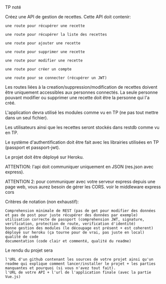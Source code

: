TP noté

Créez une API de gestion de recettes. Cette API doit contenir:

    une route pour récupérer une recette

    une route pour récupérer la liste des recettes

    une route pour ajouter une recette

    une route pour supprimer une recette

    une route pour modifier une recette

    une route pour créer un compte

    une route pour se connecter (récupérer un JWT)

Les routes liées à la creation/suppression/modification de recettes doivent être uniquement accessibles aux personnes connectés. La seule personne pouvant modifier ou supprimer une recette doit être la personne qui l'a créé.

L'application devra utilisé les modules comme vu en TP (ne pas tout mettre dans un seul fichier).

Les utilisateurs ainsi que les recettes seront stockés dans restdb comme vu en TP.

Le système d'authentification doit être fait avec les librairies utilisées en TP (passport et passport-jwt).

Le projet doit être déployé sur Heroku.

ATTENTION: l'api doit communiquer uniquement en JSON (res.json avec express).

ATTENTION 2: pour communiquer avec votre serveur express depuis une page web, vous aurez besoin de gérer les CORS. voir le middleware express cors

Critères de notation (non exhaustif):

    Comprehension minimale de REST (pas de get pour modifier des données et pas de post pour juste récupérer des données par exemple)
    utilisation correcte de passport (comprehension JWT, signature, verification, protection de route, verification d'identité)
    bonne gestion des modules (le découpage est présent + est coherent)
    déployé sur heroku (ça tourne pour de vrai, pas juste en local)
    qualité de code
    documentation (code clair et commenté, qualité du readme)

Le rendu du projet sera

    l'URL d'un github contenant les sources de votre projet ainsi qu'un readme qui explique comment lancer/installer le projet + les parties manquantes et pourquoi (si vous n'avez tout fait).
    l'URL de votre API + l'url de l'application finale (avec la partie Vue.js)